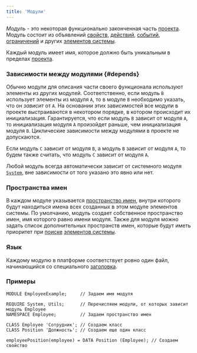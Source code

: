 ```yaml
---
title: 'Модули'
---
```


*Модуль* - это некоторая функционально законченная часть [проекта](Projects.md). Модуль состоит из объявлений [свойств](Properties.md), [действий](Actions.md), [событий](Events.md), [ограничений](Constraints.md) и других [элементов системы](Naming.md).

Каждый модуль имеет имя, которое должно быть уникальным в пределах [проекта](Projects.md).

### Зависимости между модулями {#depends}

Обычно модули для описания части своего функционала используют элементы из других модулей. Соответственно, если модуль `B` использует элементы из модуля `A`, то в модуле `B` необходимо указать, что он *зависит* от `A`. На основании этих зависимостей все модули в проекте выстраиваются в некотором порядке, в котором происходит их инициализация. Гарантируется, что если модуль `B` зависит от модуля `A`, то инициализация модуля `A` произойдет раньше, чем инициализация модуля `B`. Циклические зависимости между модулями в проекте не допускаются.  

Если модуль `C` зависит от модуля `B`, а модуль `B` зависит от модуля `A`, то будем также считать, что модуль `С` зависит от модуля `A`.

Любой модуль всегда автоматически зависит от системного модуля [`System`](https://github.com/lsfusion/platform/blob/master/server/src/main/lsfusion/system/System.lsf), вне зависимости от того указано это явно или нет.

### Пространства имен

В каждом модуле указывается [пространство имен](Naming.md#namespace), внутри которого будут находиться имена всех созданных в этом модуле элементов системы. По умолчанию, модуль создает собственное пространство имен, имя которого равно имени модуля. Также для модуля можно задать список дополнительных пространств имен, которые будут иметь приоритет при [поиске](Search_.md) [элементов системы](Element_identification.md).

### Язык

Каждому модулю в платформе соответствует ровно один файл, начинающийся со специального [заголовка](Module_header.md).

### Примеры

```lsf
MODULE EmployeeExample;	 	// Задаем имя модуля

REQUIRE System, Utils;	 	// Перечисляем модули, от которых зависит модуль Employee
NAMESPACE Employee;		 	// Задаем пространство имен

CLASS Employee 'Сотрудник';	// Создаем класс
CLASS Position 'Должность'; // Создаем еще один класс

employeePosition(employee) = DATA Position (Employee); // Создаем свойство
```
